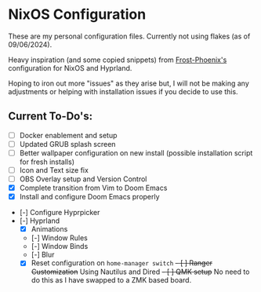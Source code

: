 # NixOS Configuration
These are my personal configuration files. Currently not using flakes (as of 09/06/2024).

Heavy inspiration (and some copied snippets) from [Frost-Phoenix's](https://github.com/Frost-Phoenix/nixos-config) configuration for NixOS and Hyprland.

Hoping to iron out more "issues" as they arise but, I will not be making any adjustments or helping with installation issues if you decide to use this.

## **Current To-Do's:**
- [ ] Docker enablement and setup
- [ ] Updated GRUB splash screen
- [ ] Better wallpaper configuration on new install (possible installation script for fresh installs)
- [ ] Icon and Text size fix
- [ ] OBS Overlay setup and Version Control
- [X] Complete transition from Vim to Doom Emacs
- [X] Install and configure Doom Emacs properly
- [-] Configure Hyprpicker
- [-] Hyprland
    - [X] Animations
    - [-] Window Rules
    - [-] Window Binds
    - [-] Blur
    - [X] Reset configuration on `home-manager switch`
~~- [ ] Ranger Customization~~ Using Nautilus and Dired
~~- [ ] QMK setup~~ No need to do this as I have swapped to a ZMK based board.

